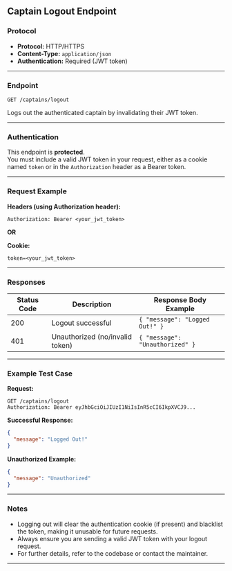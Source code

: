 ## Captain Logout Endpoint

### Protocol

- **Protocol:** HTTP/HTTPS  
- **Content-Type:** `application/json`
- **Authentication:** Required (JWT token)

---

### Endpoint

`GET /captains/logout`

Logs out the authenticated captain by invalidating their JWT token.

---

### **Authentication**

This endpoint is **protected**.  
You must include a valid JWT token in your request, either as a cookie named `token` or in the `Authorization` header as a Bearer token.

---

### **Request Example**

**Headers (using Authorization header):**
```
Authorization: Bearer <your_jwt_token>
```

**OR**

**Cookie:**
```
token=<your_jwt_token>
```

---

### **Responses**

| Status Code | Description                       | Response Body Example                |
|-------------|-----------------------------------|--------------------------------------|
| 200         | Logout successful                 | `{ "message": "Logged Out!" }`       |
| 401         | Unauthorized (no/invalid token)   | `{ "message": "Unauthorized" }`      |

---

### **Example Test Case**

**Request:**

```http
GET /captains/logout
Authorization: Bearer eyJhbGciOiJIUzI1NiIsInR5cCI6IkpXVCJ9...
```

**Successful Response:**

```json
{
  "message": "Logged Out!"
}
```

**Unauthorized Example:**

```json
{
  "message": "Unauthorized"
}
```

---

### **Notes**

- Logging out will clear the authentication cookie (if present) and blacklist the token, making it unusable for future requests.
- Always ensure you are sending a valid JWT token with your logout request.
- For further details, refer to the codebase or contact the maintainer.

---